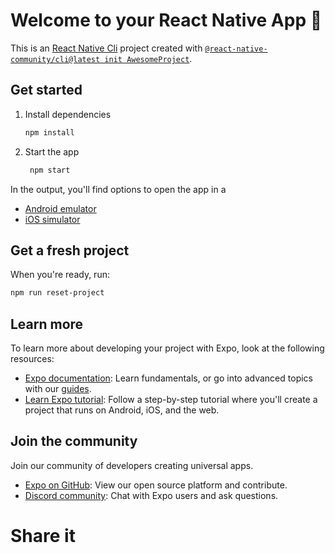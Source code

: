 # Welcome to your React Native App 👋

This is an [React Native Cli](https://reactnative.dev/) project created with [`@react-native-community/cli@latest init AwesomeProject`](https://reactnative.dev/docs/getting-started-without-a-framework).

## Get started

1. Install dependencies

   ```bash
   npm install
   ```

2. Start the app

   ```bash
    npm start
   ```

In the output, you'll find options to open the app in a

- [Android emulator](https://reactnative.dev/docs/running-on-device?platform=android&os=windows)
- [iOS simulator](https://reactnative.dev/docs/running-on-simulator-ios)

## Get a fresh project

When you're ready, run:

```bash
npm run reset-project
```

## Learn more

To learn more about developing your project with Expo, look at the following resources:

- [Expo documentation](https://docs.expo.dev/): Learn fundamentals, or go into advanced topics with our [guides](https://docs.expo.dev/guides).
- [Learn Expo tutorial](https://docs.expo.dev/tutorial/introduction/): Follow a step-by-step tutorial where you'll create a project that runs on Android, iOS, and the web.

## Join the community

Join our community of developers creating universal apps.

- [Expo on GitHub](https://github.com/expo/expo): View our open source platform and contribute.
- [Discord community](https://chat.expo.dev): Chat with Expo users and ask questions.

# Share it

